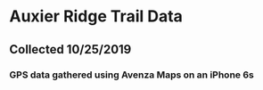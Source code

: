 # Auxier Ridge Trail Data 
## Collected 10/25/2019
### GPS data gathered using Avenza Maps on an iPhone 6s 
